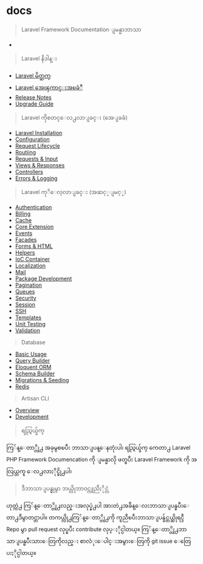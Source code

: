 ﻿docs
====

  

> Laravel Framework Documentation ျမန္မာဘာသာ

-

> Laravel နိဒါန္း

- [Laravel မိတ္ဆက္][1]
- [Laravel  အေၾကာင္းအၿခံဳ][2] 
- [Release Notes][3]
- [Upgrade Guide][4]

>Laravel ကိုစတင္ေလ႕လာျခင္း (အေျခခံ)

- [Laravel Installation][5]
- [Configuration][6]
- [Request Lifecycle][7]
- [Routiing][8]
- [Requests & Input][9]
- [Views & Responses][10]
- [Controllers][11]
- [Errors & Logging][12]

>Laravel ကုိေလ့လာျခင္း (အဆင့္ျမင့္)

- [Authentication][13]
- [Billing][14]
- [Cache][15]
- [Core Extension][16]
- [Events][17]
- [Facades][18]
- [Forms & HTML][19]
- [Helpers][20]
- [IoC Container][21]
- [Localization][22]
- [Mail][23]
- [Package Development][24]
- [Pagination][25]
- [Queues][26]
- [Security][27]
- [Session][28]
- [SSH][29]
- [Templates][30]
- [Unit Testing][31]
- [Validation][32]

>Database

- [Basic Usage][33]
- [Query Builder][34]
- [Eloquent ORM][35]
- [Schema Builder][36]
- [Migrations & Seeding][37]
- [Redis][38]

> Artisan CLI

- [Overview][39]
- [Development][40]

>ရည္ရြယ္ခ်က္

ကြ်န္ေတာ္တို႕ အခုမွစၿပီး ဘာသာျပန္ေနတုံးပါ၊ ရည္ရြယ္ခ်က္ ကေတာ႕ Laravel PHP Framework Documencation ကို ျမန္မာလို ဖတ္ၿပီး Laravel Framework ကို အလြယ္တကူ ေလ႕လာႏိုင္ဖို႕ပါ၊

> ဒီဘာသာျပန္မွုမွာ ဘယ္လိုဘာဝင္ကူညီႏိုင္လဲ

ဟုတ္ကဲ႕ ကြ်န္ေတာ္တို႕လည္းအလုပ္နဲ႕ပါ အားတဲ႕အခ်ိန္ေလးဘာသာျပန္ၿပီးေတာ႕ဒီမွာတင္တာပါ။ တကယ္လို႕ကြ်န္ေတာ္တို႕ကို ကူညီၿပီးဘာသာျပန္ခ်င္တယ္ဆိုရင္ဒီ Repo မွာ pull request လုပ္ၿပီး contribute လုပ္ႏိုင္ပါတယ္။ ကြ်န္ေတာ္တို႕ဘာသာျပန္ၿပီးသားေတြကိုလည္း စာလံုးေပါင္းအမွားေတြကို git issue ေတြေပးႏိုင္ပါတယ္။


  [1]: introduction.md
  [2]: quick.md
  [3]: releases.md
  [4]: upgrade.md
  [5]: installation.md
  [6]: configuration.md
  [7]: lifecycle.md
  [8]: routing.md
  [9]: requests.md
  [10]: responses.md
  [11]: controllers.md
  [12]: errors.md
  [13]: security.md
  [14]: billing.md
  [15]: cache.md
  [16]: extending.md
  [17]: events.md
  [18]: facades.md
  [19]: html.md
  [20]: helpers.md
  [21]: ioc.md
  [22]: localization.md
  [23]: mail.md
  [24]: packages.md
  [25]: pagination.md
  [26]: queues.md
  [27]: security.md
  [28]: session.md
  [29]: ssh.md
  [30]: templates.md
  [31]: testing.md
  [32]: validation.md
  [33]: database.md
  [34]: queries.md
  [35]: eloquent.md
  [36]: schema.md
  [37]: migrations.md
  [38]: redis.md
  [39]: artisan.md
  [40]: commands.md